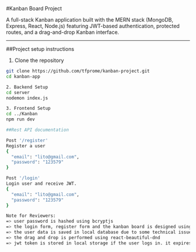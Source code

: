 #Kanban Board Project

A full-stack Kanban application built with the MERN stack (MongoDB, Express, React, Node.js) featuring JWT-based authentication, protected routes, and a drag-and-drop Kanban interface.

---

##Project setup instructions

1. Clone the repository

```bash
git clone https://github.com/tfprome/kanban-project.git
cd kanban-app

2. Backend Setup
cd server
nodemon index.js

3. Frontend Setup
cd ../Kanban
npm run dev

##Rest API documentation

Post '/register'
Register a user
{
  "email": "lito@gmail.com",
  "password": "123579"
}

Post '/login'
Login user and receive JWT.
{
  "email": "lito@gmail.com",
  "password": "123579"
}

Note for Reviewers:
=> user password is hashed using bcryptjs
=> the login form, register form and the kanban board is designed using inline CSS
=> the user data is saved in local database due to some technical issues
=> the drag and drop is performed using react-beautiful-dnd
=> jwt token is stored in local storage if the user logs in. it expires after 1 hour
